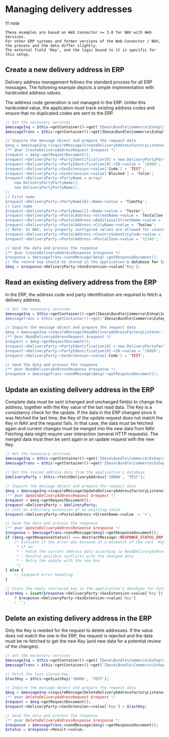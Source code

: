 # Managing delivery addresses

!!! note

    These examples are based on Web Connector >= 3.0 for NAV with Web Services.
    For other ERP systems and former versions of the Web-Connector / NAV, the process and the data differ slightly.
    The external field 'Key', and the logic bound to it is specific for this setup.

## Create a new delivery address in ERP

Delivery address management follows the standard process for all ERP messages.
The following example depicts a simple implementation with hardcoded address values.

The address code generation is not managed in the ERP. Unlike this hardcoded value,
the application must track existing address codes and ensure that no duplicated codes
are sent to the ERP.

``` php
// Get the necessary services
$messageInq = $this->getContainer()->get('Ibexa\Bundle\Commerce\Eshop\Services\MessageInquiryService');
$messageTrans = $this->getContainer()->get(Ibexa\Bundle\Commerce\Eshop\Services\Transport\TsoWebConnectorMessageTransport');

// Inquire the message object and prepare the request data
$msg = $messageInq->inquireMessage(CreateDeliveryAddressFactoryListener::CREATEDELIVERYADDRESS);
/** @var CreateDeliveryAddressRequest $request */
$request = $msg->getRequestDocument();
$request->DeliveryParty->PartyIdentification[0] = new DeliveryPartyPartyIdentification();
$request->DeliveryParty->PartyIdentification[0]->ID->value = '10000';
$request->DeliveryParty->SesExtension->value['Code'] = 'TEST';
$request->DeliveryParty->SesExtension->value['Blocked'] = 'false';
$request->DeliveryParty->PartyName = array(
    new DeliveryPartyPartyName(),
    new DeliveryPartyPartyName(),
);
// First name
$request->DeliveryParty->PartyName[0]->Name->value = 'Timothy';
// Last name
$request->DeliveryParty->PartyName[1]->Name->value = 'Tester';
$request->DeliveryParty->PostalAddress->StreetName->value = 'Testallee 1';
$request->DeliveryParty->PostalAddress->AdditionalStreetName->value = 'Gassenstr.';
$request->DeliveryParty->PostalAddress->CityName->value = 'Testow';
// Note: In NAV, only properly configured values are allowed for country codes.
$request->DeliveryParty->PostalAddress->CountrySubentityCode->value = '';
$request->DeliveryParty->PostalAddress->PostalZone->value = '12345';

// Send the data and process the response
/** @var CreateDeliveryAddressResponse $response */
$response = $messageTrans->sendMessage($msg)->getResponseDocument();
// The record key should be stored in the application's database for later updates.
$key = $response->DeliveryParty->SesExtension->value['Key'];
```

## Read an existing delivery address from the ERP

In the ERP, the address code and party identification are required to fetch a delivery address.

``` php
// Get the necessary services
$messageInq = $this->getContainer()->get(Ibexa\Bundle\Commerce\Eshop\Services\MessageInquiryService');
$messageTrans = $this->getContainer()->get('Ibexa\Bundle\Commerce\Eshop\Services\Transport\TsoWebConnectorMessageTransport');

// Inquire the message object and prepare the request data
$msg = $messageInq->inquireMessage(ReadDeliveryAddressFactoryListener::READDELIVERYADDRESS);
/** @var ReadDeliveryAddressRequest $request */
$request = $msg->getRequestDocument();
$request->DeliveryParty->PartyIdentification[0] = new DeliveryPartyPartyIdentification();
$request->DeliveryParty->PartyIdentification[0]->ID->value = '10000';
$request->DeliveryParty->SesExtension->value['Code'] = 'TEST';

// Send the data and process the response
/** @var ReadDeliveryAddressResponse $response */
$response = $messageTrans->sendMessage($msg)->getResponseDocument();
```

## Update an existing delivery address in the ERP

Complete data must be sent (changed and unchanged fields) to change the address,
together with the Key value of the last read data. The Key is a consistency check for the update.
If the data in the ERP changed since it was fetched the last time, the Key of the update request does not match the Key in NAV and the request fails.
In that case, the data must be fetched again and current changes must be merged into the new data from NAV.
Fetching data might require user interaction (several HTTP requests).
The merged data must then be sent again in an update request with the new Key.

``` php
// Get the necessary services
$messageInq = $this->getContainer()->get('Ibexa\Bundle\Commerce\Eshop\Services\MessageInquiryService');
$messageTrans = $this->getContainer()->get('Ibexa\Bundle\Commerce\Eshop\Services\Transport\TsoWebConnectorMessageTransport');

// Get the stored address data from the application's database
$deliveryParty = $this->fetchDeliveryAddress('10000', 'TEST');
    
// Inquire the message object and prepare the request data
$msg = $messageInq->inquireMessage(UpdateDeliveryAddressFactoryListener::UPDATEDELIVERYADDRESS);
/** @var UpdateDeliveryAddressRequest $request */
$request = $msg->getRequestDocument();
$request->DeliveryParty = $deliveryParty;
// Just an arbitrary extension of an existing value
$request->DeliveryParty->PostalAddress->StreetName->value .= '+';

// Send the data and process the response
/** @var UpdateDeliveryAddressResponse $response */
$response = $messageTrans->sendMessage($msg)->getResponseDocument();
if ($msg->getResponseStatus() === AbstractMessage::RESPONSE_STATUS_ERP_ERROR) {
    /* Evaluate if the error was because of a mismatch of the sent 'Key' value
     * If so:
     * - Fetch the current address data according to ReadDeliveryAddress
     * - Resolve possible conflicts with the changed data
     * - Retry the update with the new Key
     */
} else {
    // Standard error handling
}

// Store the newly retrieved key in the application's database for future updates
$lastKey = isset($response->DeliveryParty->SesExtension->value['Key'])
    ? $response->DeliveryParty->SesExtension->value['Key']
    : '';
```

## Delete an existing delivery address in the ERP

Only the Key is needed for the request to delete addresses.
If the value does not match the one in the ERP, the request is rejected and the data must be re-fetched
to get the new Key (and new data for a potential review of the changes).

``` php
// Get the necessary services
$messageInq = $this->getContainer()->get('Ibexa\Bundle\Commerce\Eshop\Services\MessageInquiryService');
$messageTrans = $this->getContainer()->get('Ibexa\Bundle\Commerce\Eshop\Services\Transport\TsoWebConnectorMessageTransport');

// Fetch the last stored Key
$lastKey = $this->getLastKey('10000', 'TEST');

// Inquire the message object and prepare the request data
$msg = $messageInq->inquireMessage(DeleteDeliveryAddressFactoryListener::DELETEDELIVERYADDRESS);
/** @var DeleteDeliveryAddressRequest $request */
$request = $msg->getRequestDocument();
$request->DeliveryParty->SesExtension->value['Key'] = $lastKey;

// Send the data and process the response
/** @var DeleteDeliveryAddressResponse $response */
$response = $messageTrans->sendMessage($msg)->getResponseDocument();
$status = $response->Result->value;
```
